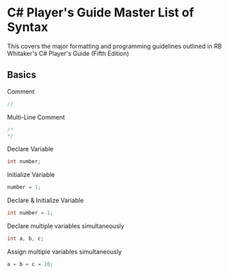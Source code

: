 # C# Player's Guide Master List of Syntax

This covers the major formatting and programming guidelines outlined in RB Whitaker's C# Player's Guide (Fifth Edition)

## Basics

Comment
```cs
//
```

Multi-Line Comment
```cs
/*
*/
```

Declare Variable
```cs
int number;
```

Initialize Variable
```cs
number = 1;
```

Declare & Initialize Variable
```cs
int number = 1;
```

Declare multiple variables simultaneously
```cs
int a, b, c;
```

Assign multiple variables simultaneously
```cs
a = b = c = 10;
```

